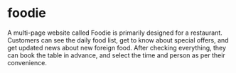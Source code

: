 # foodie
A multi-page website called Foodie is primarily designed for a restaurant. Customers can see the daily food list, get to know  about special offers, and get updated news about new foreign food.  After checking everything,  they can book the table in advance, and select the time and person as per their convenience. 
